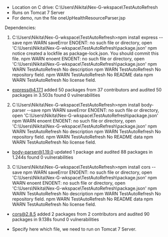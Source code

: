 - Location on C drive: C:\Users\Nikita\Nex-G-wkspace\TestAutoRefresh
- Runs on Tomcat 7 Server
- For demo, run the file oneUpHealthResourceParser.jsp

Dependencies: 
1) C:\Users\Nikita\Nex-G-wkspace\TestAutoRefresh>npm install express --save
npm WARN saveError ENOENT: no such file or directory, open 'C:\Users\Nikita\Nex-G-wkspace\TestAutoRefresh\package.json'
npm notice created a lockfile as package-lock.json. You should commit this file.
npm WARN enoent ENOENT: no such file or directory, open 'C:\Users\Nikita\Nex-G-wkspace\TestAutoRefresh\package.json'
npm WARN TestAutoRefresh No description
npm WARN TestAutoRefresh No repository field.
npm WARN TestAutoRefresh No README data
npm WARN TestAutoRefresh No license field.

+ express@4.17.1
added 50 packages from 37 contributors and audited 50 packages in 3.503s
found 0 vulnerabilities

2) C:\Users\Nikita\Nex-G-wkspace\TestAutoRefresh>npm install body-parser --save
npm WARN saveError ENOENT: no such file or directory, open 'C:\Users\Nikita\Nex-G-wkspace\TestAutoRefresh\package.json'
npm WARN enoent ENOENT: no such file or directory, open 'C:\Users\Nikita\Nex-G-wkspace\TestAutoRefresh\package.json'
npm WARN TestAutoRefresh No description
npm WARN TestAutoRefresh No repository field.
npm WARN TestAutoRefresh No README data
npm WARN TestAutoRefresh No license field.

+ body-parser@1.19.0
updated 1 package and audited 88 packages in 1.244s
found 0 vulnerabilities


3) C:\Users\Nikita\Nex-G-wkspace\TestAutoRefresh>npm install cors --save
npm WARN saveError ENOENT: no such file or directory, open 'C:\Users\Nikita\Nex-G-wkspace\TestAutoRefresh\package.json'
npm WARN enoent ENOENT: no such file or directory, open 'C:\Users\Nikita\Nex-G-wkspace\TestAutoRefresh\package.json'
npm WARN TestAutoRefresh No description
npm WARN TestAutoRefresh No repository field.
npm WARN TestAutoRefresh No README data
npm WARN TestAutoRefresh No license field.

+ cors@2.8.5
added 2 packages from 2 contributors and audited 90 packages in 9.138s
found 0 vulnerabilities


- Specify here which file, we need to run on Tomcat 7 Server. 

